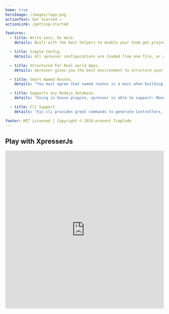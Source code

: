 ```yaml
---
home: true
heroImage: /images/logo.png
actionText: Get Started →
actionLink: /getting-started

features:
  - title: Write Less, Do more.
    details: Built with the best helpers to enable your team get projects done faster.

  - title: Simple Config.
    details: All xpresser configurations are loaded from one file, or an object which can be accessed/modified in your app with ease.

  - title: Structured For Real world Apps.
    details: Xpresser gives you the best environment to structure your apps just the way you want and extend your apps using plugins.

  - title: Smart Named Routes.
    details: "You must agree that named routes is a must when building large apps and xpresser makes routing and naming very easy.  You write less and do more."

  - title: Supports any Nodejs database.
    details: "Using in house plugins, xpresser is able to support: Mongodb, Postgres, MSSQL, MySQL, MariaDB, SQLite3, Oracle, and Amazon Redshift"

  - title: Cli Support.
    details: "Xjs cli provides great commands to generate Controllers, Middlewares, Views e.t.c"

footer: MIT Licensed | Copyright © 2018-present TrapCode
---
```


## Play with XpresserJs
<iframe
     src="https://codesandbox.io/embed/xpresser-edge-app-1ct9h?autoresize=1&fontsize=14&hidenavigation=1&theme=dark"
     style="width:100%; height:500px; border:0; border-radius: 4px; overflow:hidden;"
     title="xpresser-edge-app"
     allow="geolocation; microphone; camera; midi; vr; accelerometer; gyroscope; payment; ambient-light-sensor; encrypted-media; usb"
     sandbox="allow-modals allow-forms allow-popups allow-scripts allow-same-origin"></iframe>



